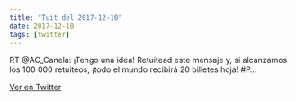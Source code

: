 ```yaml
---
title: "Tuit del 2017-12-10"
date: 2017-12-10
tags: [twitter]
---
```


RT @AC_Canela: ¡Tengo una idea! Retuitead este mensaje y, si alcanzamos los 100 000 retuiteos, ¡todo el mundo recibirá 20 billetes hoja! #P…



[Ver en Twitter](https://twitter.com/i/web/status/939802470229954560)
